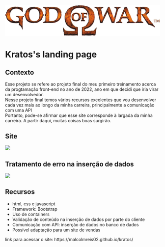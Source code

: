 <img src="src/components/img/logo.png" aling=center/>
<h1 aling=center>Kratos's landing page</h1>

<h2>Contexto</h2>
<p>Esse projeto se refere ao projeto final do meu primeiro treinamento acerca da progtamação front-end no ano de 2022, ano em que decidi que iria virar um desenvolvedor.<br>
Nesse projeto final temos vários recursos excelentes que vou desenvolver cada vez mais ao longo da minha carreira, principalmente a comunicação com uma API<br>  
Portanto, pode-se afirmar que esse site corresponde à largada da minha carreira. A partir daqui, muitas coisas boas surgirão.</p>

<h2 aling=center>Site</h2>
<p><img src="src/components/gifs/kratos.gif"><p>

<h2 aling=center>Tratamento de erro na inserção de dados</h2>
<p><img src="src/components/gifs/kratos-errors.gif"><p>


<h2>Recursos</h2>
<ul>
    <li>html, css e javascript</li>
    <li>Framework: Bootstrap</li>
    <li>Uso de containers</li>
    <li>Validação de conteúdo na inserção de dados por parte do cliente</li>
    <li>Comunicação com API: inserção de dados no banco de dados</li>
    <li>Possível adaptação para um site de vendas</li>
</ul>

<p>link para acessar o site: https://malcolmreis02.github.io/kratos/</p>
